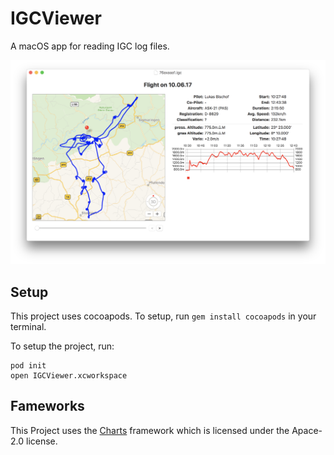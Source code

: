 # IGCViewer

A macOS app for reading IGC log files.

![Sample](https://github.com/lukasbischof/IGCViewer/raw/master/sample.png)



## Setup

This project uses cocoapods. To setup, run `gem install cocoapods` in your terminal.



To setup the project, run:

```shell
pod init
open IGCViewer.xcworkspace
```

## Fameworks

This Project uses the [Charts](https://github.com/danielgindi/Charts) framework which is licensed under the Apace-2.0 license.

